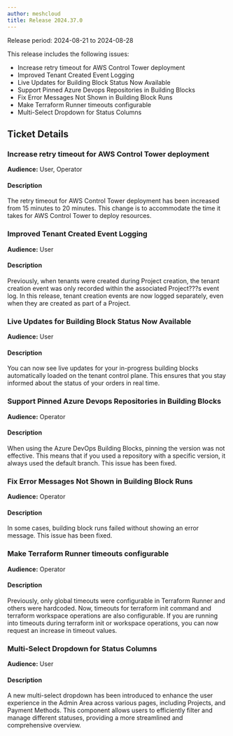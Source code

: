 ```yaml
---
author: meshcloud
title: Release 2024.37.0
---
```


Release period: 2024-08-21 to 2024-08-28

This release includes the following issues:
* Increase retry timeout for AWS Control Tower deployment
* Improved Tenant Created Event Logging
* Live Updates for Building Block Status Now Available
* Support Pinned Azure Devops Repositories in Building Blocks
* Fix Error Messages Not Shown in Building Block Runs
* Make Terraform Runner timeouts configurable
* Multi-Select Dropdown for Status Columns
<!--truncate-->

## Ticket Details
### Increase retry timeout for AWS Control Tower deployment
**Audience:** User, Operator


#### Description
The retry timeout for AWS Control Tower deployment has been increased from 15 minutes to 20 minutes.
This change is to accommodate the time it takes for AWS Control Tower to deploy resources.

### Improved Tenant Created Event Logging
**Audience:** User


#### Description
Previously, when tenants were created during Project creation, the tenant creation event was only recorded within the associated 
Project???s event log. In this release, tenant creation events are now logged separately, even when they are created as part of a 
Project.

### Live Updates for Building Block Status Now Available
**Audience:** User


#### Description
You can now see live updates for your in-progress building blocks automatically loaded on the tenant control plane. This ensures that you stay informed about the status of your orders in real time.

### Support Pinned Azure Devops Repositories in Building Blocks
**Audience:** Operator


#### Description
When using the Azure DevOps Building Blocks, pinning the version was not effective.
This means that if you used a repository with a specific version, it always used the default branch.
This issue has been fixed.

### Fix Error Messages Not Shown in Building Block Runs
**Audience:** Operator


#### Description
In some cases, building block runs failed without showing an error message.
This issue has been fixed.

### Make Terraform Runner timeouts configurable
**Audience:** Operator


#### Description
Previously, only global timeouts were configurable in Terraform Runner and others were hardcoded.
Now, timeouts for terraform init command and terraform workspace operations are also configurable.
If you are running into timeouts during terraform init or workspace operations, you can now request an increase in timeout values.

### Multi-Select Dropdown for Status Columns
**Audience:** User


#### Description
A new multi-select dropdown has been introduced to enhance the user experience in the Admin Area across various 
pages, including Projects, and Payment Methods. This component allows users to efficiently filter and manage different statuses, 
providing a more streamlined and comprehensive overview.

